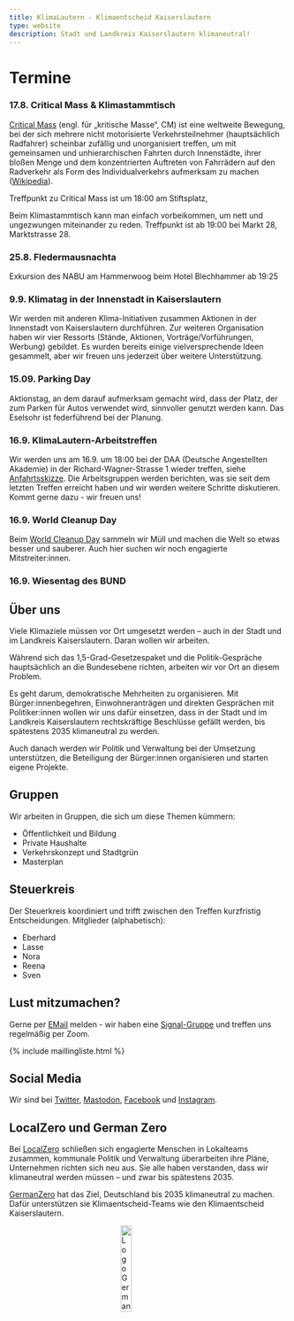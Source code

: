 ```yaml
---
title: KlimaLautern - Klimaentscheid Kaiserslautern
type: website
description: Stadt und Landkreis Kaiserslautern klimaneutral!
---
```


# Termine

### 17.8. Critical Mass & Klimastammtisch

[Critical Mass](https://criticalmass.in/kaiserslautern) (engl. für
„kritische Masse“, CM) ist eine weltweite Bewegung, bei der sich
mehrere nicht motorisierte Verkehrsteilnehmer (hauptsächlich
Radfahrer) scheinbar zufällig und unorganisiert treffen, um mit
gemeinsamen und unhierarchischen Fahrten durch Innenstädte, ihrer
bloßen Menge und dem konzentrierten Auftreten von Fahrrädern auf den
Radverkehr als Form des Individualverkehrs aufmerksam zu machen
([Wikipedia](https://de.wikipedia.org/wiki/Critical_Mass_(Aktionsform))).

Treffpunkt zu Critical Mass ist um 18:00 am Stiftsplatz,

Beim Klimastammtisch kann man einfach vorbeikommen, um nett und
ungezwungen miteinander zu reden. Treffpunkt ist ab 19:00 bei
Markt 28, Marktstrasse 28.

### 25.8.  Fledermausnachta

Exkursion des NABU am Hammerwoog beim Hotel Blechhammer ab 19:25

### 9.9. Klimatag in der Innenstadt in Kaiserslautern

Wir werden mit anderen Klima-Initiativen zusammen Aktionen in der
Innenstadt von Kaiserslautern durchführen. Zur weiteren Organisation
haben wir vier Ressorts (Stände, Aktionen, Vorträge/Vorführungen,
Werbung) gebildet. Es wurden bereits einige vielversprechende Ideen
gesammelt, aber wir freuen uns jederzeit über weitere Unterstützung.

### 15.09. Parking Day

Aktionstag, an dem darauf aufmerksam gemacht wird, dass der Platz, der
zum Parken für Autos verwendet wird, sinnvoller genutzt werden
kann. Das Eselsohr ist federführend bei der Planung.

### 16.9. KlimaLautern-Arbeitstreffen

Wir werden uns am 16.9. um 18:00 bei der DAA (Deutsche Angestellten
Akademie) in der Richard-Wagner-Strasse 1
wieder treffen, siehe
[Anfahrtsskizze](https://daa-kaiserslautern.de/fileadmin/Standorte/daa-kaiserslautern/Kaiserlautern_Richard-Wagner-Strasse.pdf).
Die Arbeitsgruppen werden berichten, was sie seit dem
letzten Treffen erreicht haben und wir werden weitere Schritte
diskutieren. Kommt gerne dazu - wir freuen uns! 

### 16.9. World Cleanup Day

Beim [World Cleanup Day](https://worldcleanupday.de/) sammeln wir Müll
und machen die Welt so etwas besser und sauberer. Auch hier suchen wir
noch engagierte Mitstreiter:innen.

### 16.9. Wiesentag des BUND

## Über uns

Viele Klimaziele müssen vor Ort umgesetzt werden – auch in der Stadt
und im Landkreis Kaiserslautern. Daran wollen wir arbeiten.

Während sich das 1,5-Grad-Gesetzespaket und die Politik-Gespräche
hauptsächlich an die Bundesebene richten, arbeiten wir 
vor Ort an diesem Problem.

Es geht darum, demokratische Mehrheiten zu organisieren. Mit
Bürger:innenbegehren, Einwohneranträgen und direkten Gesprächen mit
Politiker:innen wollen wir uns dafür einsetzen, dass in der Stadt und
im Landkreis Kaiserslautern rechtskräftige Beschlüsse gefällt werden,
bis spätestens 2035 klimaneutral zu werden. 

Auch danach werden wir Politik und Verwaltung bei der Umsetzung
unterstützen, die Beteiligung der Bürger:innen organisieren und
starten eigene Projekte.

## Gruppen

Wir arbeiten in Gruppen, die sich um diese Themen kümmern:

* Öffentlichkeit und Bildung
* Private Haushalte
* Verkehrskonzept und Stadtgrün
* Masterplan

## Steuerkreis

Der Steuerkreis koordiniert und trifft zwischen den Treffen
kurzfristig Entscheidungen. Mitglieder (alphabetisch):

* Eberhard
* Lasse
* Nora
* Reena
* Sven

## Lust mitzumachen?

Gerne per [EMail](mailto:info@klimalautern.de)
melden - wir haben eine [Signal-Gruppe](https://signal.group/#CjQKIB8L8C3-DrBZoSV1Sz8-mn2hebfwos8lYPOQL-q8sTufEhCPhYJdtDTiwMp8-YFOp8Ko) und treffen uns regelmäßig per
Zoom.

{% include maillingliste.html %}

## Social Media

Wir sind bei [Twitter](https://twitter.com/KlimaLautern),
<a rel="me"
href="https://climatejustice.social/@KlimaLautern">Mastodon</a>,
[Facebook](https://www.facebook.com/KlimaLautern) und
[Instagram](https://www.instagram.com/klimalautern/). 

## LocalZero und German Zero

Bei [LocalZero](https://localzero.net/) schließen sich engagierte
Menschen in Lokalteams zusammen, kommunale Politik und Verwaltung
überarbeiten ihre Pläne, Unternehmen richten sich neu aus. Sie alle
haben verstanden, dass wir klimaneutral werden müssen – und zwar bis
spätestens 2035.

[GermanZero](https://germanzero.de/) hat das Ziel, Deutschland bis
2035 klimaneutral zu machen. Dafür unterstützen sie
Klimaentscheid-Teams wie den Klimaentscheid Kaiserslautern.

<a href="https://localzero.net/">
<img 
    style="display: block; 
           margin-left: auto;
           margin-right: auto;
           width: 20%;"
    src="Logo_GermanZero.png" 
    alt="Logo German Zero" />
</a>
